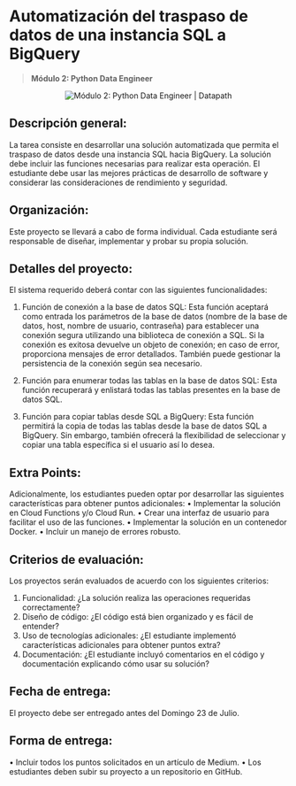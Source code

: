 # Automatización del traspaso de datos de una instancia SQL a BigQuery

> **Módulo 2: Python Data Engineer**

<p align="center">
  <img src="https://softr-prod.imgix.net/applications/b5cdb0d1-ba69-48f8-961f-8a89c9e7b1fd/assets/33448eb3-f23f-4e71-a164-872d3ec70526.png" alt="Módulo 2: Python Data Engineer | Datapath">
</p>

## Descripción general: 
La tarea consiste en desarrollar una solución automatizada que permita el traspaso de 
datos desde una instancia SQL hacia BigQuery. La solución debe incluir las funciones 
necesarias para realizar esta operación. El estudiante debe usar las mejores prácticas 
de desarrollo de software y considerar las consideraciones de rendimiento y seguridad. 
 
## Organización: 
Este proyecto se llevará a cabo de forma individual. Cada estudiante será responsable 
de diseñar, implementar y probar su propia solución. 
 
## Detalles del proyecto: 
El sistema requerido deberá contar con las siguientes funcionalidades: 
1. Función de conexión a la base de datos SQL: Esta función aceptará como 
entrada los parámetros de la base de datos (nombre de la base de datos, host, 
nombre de usuario, contraseña) para establecer una conexión segura utilizando 
una biblioteca de conexión a SQL. Si la conexión es exitosa devuelve un objeto 
de conexión; en caso de error, proporciona mensajes de error detallados. 
También puede gestionar la persistencia de la conexión según sea necesario. 
 
2. Función para enumerar todas las tablas en la base de datos SQL: Esta 
función recuperará y enlistará todas las tablas presentes en la base de datos 
SQL. 
 
3. Función para copiar tablas desde SQL a BigQuery: Esta función permitirá la 
copia de todas las tablas desde la base de datos SQL a BigQuery. Sin embargo, 
también ofrecerá la flexibilidad de seleccionar y copiar una tabla específica si el 
usuario así lo desea. 

## Extra Points:
Adicionalmente, los estudiantes pueden optar por desarrollar las siguientes 
características para obtener puntos adicionales: 
• Implementar la solución en Cloud Functions y/o Cloud Run. 
• Crear una interfaz de usuario para facilitar el uso de las funciones. 
• Implementar la solución en un contenedor Docker. 
• Incluir un manejo de errores robusto. 
 
## Criterios de evaluación: 
Los proyectos serán evaluados de acuerdo con los siguientes criterios: 
1. Funcionalidad: ¿La solución realiza las operaciones requeridas correctamente? 
2. Diseño de código: ¿El código está bien organizado y es fácil de entender? 
3. Uso de tecnologías adicionales: ¿El estudiante implementó características 
adicionales para obtener puntos extra? 
4. Documentación: ¿El estudiante incluyó comentarios en el código y 
documentación explicando cómo usar su solución? 
 
## Fecha de entrega: 
El proyecto debe ser entregado antes del Domingo 23 de Julio. 
 
## Forma de entrega: 
• Incluir todos los puntos solicitados en un artículo de Medium.
• Los estudiantes deben subir su proyecto a un repositorio en GitHub.